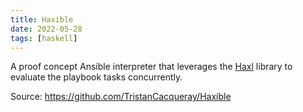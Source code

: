 ```yaml
---
title: Haxible
date: 2022-05-28
tags: [haskell]
---
```


A proof concept Ansible interpreter that leverages the [Haxl](https://github.com/facebook/Haxl) library to evaluate the playbook tasks concurrently.

Source: https://github.com/TristanCacqueray/Haxible
